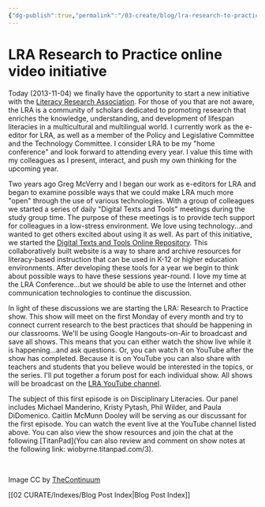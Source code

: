 ```yaml
---
{"dg-publish":true,"permalink":"/03-create/blog/lra-research-to-practice-online-video-initiative/","title":"LRA: Research to Practice online video initiative","tags":["lra","lra-research-to-practice"]}
---
```


# LRA Research to Practice online video initiative

Today (2013-11-04) we finally have the opportunity to start a new initiative with the [Literacy Research Association](http://www.literacyresearchassociation.org/). For those of you that are not aware, the LRA is a community of scholars dedicated to promoting research that enriches the knowledge, understanding, and development of lifespan literacies in a multicultural and multilingual world. I currently work as the e-editor for LRA, as well as a member of the Policy and Legislative Committee and the Technology Committee. I consider LRA to be my "home conference" and look forward to attending every year. I value this time with my colleagues as I present, interact, and push my own thinking for the upcoming year.

Two years ago Greg McVerry and I began our work as e-editors for LRA and began to examine possible ways that we could make LRA much more "open" through the use of various technologies. With a group of colleagues we started a series of daily "Digital Texts and Tools" meetings during the study group time. The purpose of these meetings is to provide tech support for colleagues in a low-stress environment. We love using technology...and wanted to get others excited about using it as well. As part of this initiative, we started the [Digital Texts and Tools Online Repository](https://sites.google.com/site/textsandtools/). This collaboratively built website is a way to share and archive resources for literacy-based instruction that can be used in K-12 or higher education environments. After developing these tools for a year we begin to think about possible ways to have these sessions year-round. I love my time at the LRA Conference...but we should be able to use the Internet and other communication technologies to continue the discussion.

In light of these discussions we are starting the LRA: Research to Practice show. This show will meet on the first Monday of every month and try to connect current research to the best practices that should be happening in our classrooms. We'll be using Google Hangouts-on-Air to broadcast and save all shows. This means that you can either watch the show live while it is happening...and ask questions. Or, you can watch it on YouTube after the show has completed. Because it is on YouTube you can also share with teachers and students that you believe would be interested in the topics, or the series. I'll put together a forum post for each individual show. All shows will be broadcast on the [LRA YouTube channel](http://www.youtube.com/user/LiteracyResearch/live).

The subject of this first episode is on Disciplinary Literacies. Our panel includes Michael Manderino, Kristy Pytash, Phil Wilder, and Paula DiDomenico. Caitlin McMunn Dooley will be serving as our discussant for the first episode. You can watch the event live at the YouTube channel listed above. You can also view the show resources and join the chat at the following [TitanPad](You can also review and comment on show notes at the following link: wiobyrne.titanpad.com/3).

 

Image CC by [TheContinuum](http://www.thecontinuum.co.uk/wp-content/uploads/2013/08/iStock_000015125403_Small.jpg)

[[02 CURATE/Indexes/Blog Post Index\|Blog Post Index]]